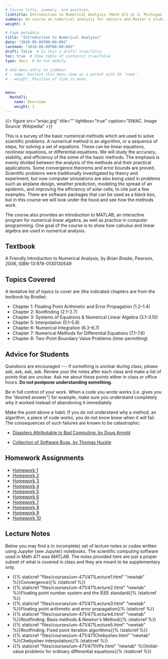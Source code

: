 ```yaml
---
# Course title, summary, and position.
linktitle: Introduction to Numerical Analysis (Math 471 at U. Michigan)
summary: An course on numerical analysis for seniors and Master's students which is a survey of the basic numerical methods which are used to solve scientific problems. Taught at the University of Michigan in Winter 2019. Accuracy, stability, and efficiency of the some of the basic methods are studied. The emphasis is evenly divided between the analysis of the methods and their practical applications. Some convergence theorems and error bounds are proved.
weight: 4

# Page metadata.
title: "Introduction to Numerical Analysis"
date: "2018-09-09T00:00:00Z"
lastmod: "2018-09-09T00:00:00Z"
draft: false  # Is this a draft? true/false
toc: true  # Show table of contents? true/false
type: docs  # Do not modify.

# Add menu entry to sidebar.
# - name: Declare this menu item as a parent with ID `name`.
# - weight: Position of link in menu.


menu:
  Math471:
    name: Overview
    weight: 1
---
```

{{< figure src="eniac.jpg" title="" lightbox="true" caption="ENIAC. Image Source: Wikipedia" >}}

This is a survey of the basic numerical methods which are used to solve scientific problems. A numerical method is an algorithm, or a sequence of steps, for solving a set of equations. These can be linear equations, nonlinear equations, or differential equations. We will study the accuracy, stability, and efficiency of the some of the basic methods. The emphasis is evenly divided between the analysis of the methods and their practical applications. Some convergence theorems and error bounds are proved. Scientific problems were traditionally investigated by theory and experiment, but now computer simulations are also being used in problems such as airplane design, weather prediction, modeling the spread of an epidemic, and improving the efficiency of solar cells, to cite just a few examples. There are software packages that can be used as a black box, but in this course we will look under the hood and see how the methods work.

The course also provides an introduction to MATLAB, an interactive program for numerical linear algebra, as well as practice in computer programming. One goal of the course is to show how calculus and linear algebra are used in numerical analysis.

## Textbook

A Friendly Introduction to Numerical Analysis, by _Brian Bradie_, Pearson, 2006, ISBN-13:978-0130130549

## Topics Covered
A tentative list of topics to cover are (the indicated chapters are from the textbook by Bradie):

* Chapter 1: Floating Point Arithmetic and Error Propagation (1.2–1.4)
* Chapter 2: Rootfinding (2.1–2.7)
* Chapter 3: Systems of Equations & Numerical Linear Algebra (3.1–3.10)
* Chapter 5: Interpolation (5.1–5.8)
* Chapter 6: Numerical Integration (6.3–6.7)
* Chapter 7: Numerical Methods for Differential Equations (7.1–7.6)
* Chapter 8: Two-Point Boundary Value Problems (time-permitting)

## Advice for Students

Questions are encouraged --- if something is unclear during class, please ask, ask, ask, ask. Review your the notes after each class and make a list of points that are unclear. Ask me about these points either in class or office hours. **Do not postpone understanding something**.

Be in full control of your work. When a code you wrote works (i.e. gives you the “desired answer”) for example, make sure you understand completely why it worked instead of abandoning it immediately.

Make the point above a habit. If you do not understand why a method, an algorithm, a piece of code works, you do not know know when it will fail. The consequences of such failures are known to be catastrophic:

* [Disasters Attributable to Bad Computing, by Doug Arnold](http://www-users.math.umn.edu/~arnold//disasters/disasters.html)

* [Collection of Software Bugs, by Thomas Huckle](https://www5.in.tum.de/~huckle/bugse.html)

## Homework Assignments

* [Homework 1](https://www.dropbox.com/s/v3upx9d4wwtssmv/M471-W19-HW1.pdf?dl=0)
* [Homework 2](https://www.dropbox.com/s/vm4putnuh5e41g1/M471-W19-HW2.pdf?dl=0)
* [Homework 3](https://www.dropbox.com/s/ggsk7dk81qpesm0/M471-W19-HW3.pdf?dl=0)
* [Homework 4](https://www.dropbox.com/s/c40spb0imbxw15u/M471-W19-HW4.pdf?dl=0)
* [Homework 5](https://www.dropbox.com/s/961tsasi49ads99/M471-W19-HW5.pdf?dl=0)
* [Homework 6](https://www.dropbox.com/s/cdmchohgtfa64ho/M471-W19-HW6.pdf?dl=0)
* [Homework 7](https://www.dropbox.com/s/wcb936ui2mxlkvn/M471-W19-HW7.pdf?dl=0)
* [Homework 8](https://www.dropbox.com/s/zrziuueix73bm62/M471-W19-HW8.pdf?dl=0)
* [Homework 9](https://www.dropbox.com/s/zrziuueix73bm62/M471-W19-HW9.pdf?dl=0)
* [Homework 10](https://www.dropbox.com/s/zrziuueix73bm62/M471-W19-HW10.pdf?dl=0)

## Lecture Notes

Below you may find a (n incomplete) set of lecture notes or codes written using Jupyter (see Jupyter) notebooks. The scientific computing software used in Math 471 was _MATLAB_. The notes provided here are just a proper subset of what is covered in class and they are meant to be supplementary only.


* {{% staticref "files/courses/um-471/471Lecture1.html" "newtab" %}}Convergence{{% /staticref %}}
* {{% staticref "files/courses/um-471/471Lecture2.html" "newtab" %}}Floating point number system and the IEEE standard{{% /staticref %}}
* {{% staticref "files/courses/um-471/471Lecture3.html" "newtab" %}}Floating point arithmetic and error propagation{{% /staticref %}}
* {{% staticref "files/courses/um-471/471Lecture4.html" "newtab" %}}Rootfinding: Basis methods & Newton's Method{{% /staticref %}}
* {{% staticref "files/courses/um-471/471Lecture5.html" "newtab" %}}Rootfinding: Fixed point iteration algorithms{{% /staticref %}}
* {{% staticref "files/courses/um-471/471Chebyshev.html" "newtab" %}}Chebyshev interpolation{{% /staticref %}}
* {{% staticref "files/courses/um-471/471IVPs.html" "newtab" %}}Initial-value problems for ordinary differential equations{{% /staticref %}}
